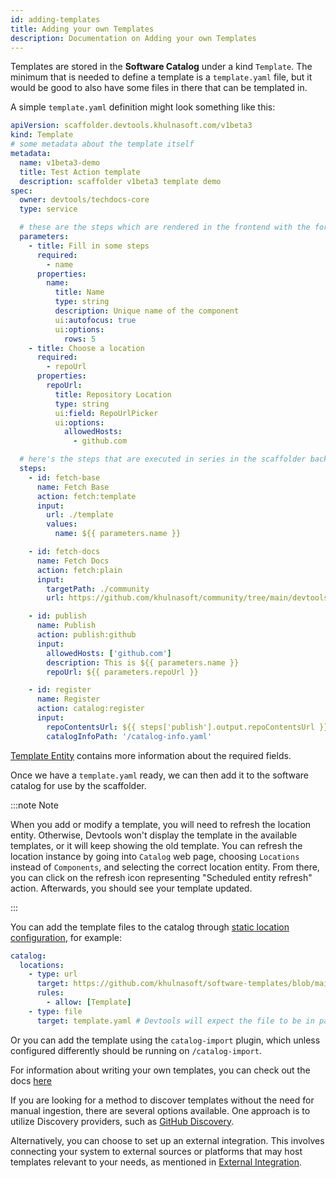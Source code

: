 ```yaml
---
id: adding-templates
title: Adding your own Templates
description: Documentation on Adding your own Templates
---
```


Templates are stored in the **Software Catalog** under a kind `Template`. The
minimum that is needed to define a template is a `template.yaml` file, but it
would be good to also have some files in there that can be templated in.

A simple `template.yaml` definition might look something like this:

```yaml
apiVersion: scaffolder.devtools.khulnasoft.com/v1beta3
kind: Template
# some metadata about the template itself
metadata:
  name: v1beta3-demo
  title: Test Action template
  description: scaffolder v1beta3 template demo
spec:
  owner: devtools/techdocs-core
  type: service

  # these are the steps which are rendered in the frontend with the form input
  parameters:
    - title: Fill in some steps
      required:
        - name
      properties:
        name:
          title: Name
          type: string
          description: Unique name of the component
          ui:autofocus: true
          ui:options:
            rows: 5
    - title: Choose a location
      required:
        - repoUrl
      properties:
        repoUrl:
          title: Repository Location
          type: string
          ui:field: RepoUrlPicker
          ui:options:
            allowedHosts:
              - github.com

  # here's the steps that are executed in series in the scaffolder backend
  steps:
    - id: fetch-base
      name: Fetch Base
      action: fetch:template
      input:
        url: ./template
        values:
          name: ${{ parameters.name }}

    - id: fetch-docs
      name: Fetch Docs
      action: fetch:plain
      input:
        targetPath: ./community
        url: https://github.com/khulnasoft/community/tree/main/devtools-community-sessions

    - id: publish
      name: Publish
      action: publish:github
      input:
        allowedHosts: ['github.com']
        description: This is ${{ parameters.name }}
        repoUrl: ${{ parameters.repoUrl }}

    - id: register
      name: Register
      action: catalog:register
      input:
        repoContentsUrl: ${{ steps['publish'].output.repoContentsUrl }}
        catalogInfoPath: '/catalog-info.yaml'
```

[Template Entity](../software-catalog/descriptor-format.md#kind-template)
contains more information about the required fields.

Once we have a `template.yaml` ready, we can then add it to the software catalog
for use by the scaffolder.

:::note Note

When you add or modify a template, you will need to refresh the location entity.
Otherwise, Devtools won't display the template in the available templates,
or it will keep showing the old template. You can refresh the location instance by
going into `Catalog` web page, choosing `Locations` instead of `Components`, and selecting the correct
location entity.
From there, you can click on the refresh icon representing "Scheduled entity refresh" action.
Afterwards, you should see your template updated.

:::

You can add the template files to the catalog through
[static location configuration](../software-catalog/configuration.md#static-location-configuration),
for example:

```yaml
catalog:
  locations:
    - type: url
      target: https://github.com/khulnasoft/software-templates/blob/main/scaffolder-templates/react-ssr-template/template.yaml
      rules:
        - allow: [Template]
    - type: file
      target: template.yaml # Devtools will expect the file to be in packages/backend/template.yaml
```

Or you can add the template using the `catalog-import` plugin, which unless
configured differently should be running on `/catalog-import`.

For information about writing your own templates, you can check out the docs
[here](./writing-templates.md)

If you are looking for a method to discover templates without the need for manual ingestion, there are several options available. One approach is to utilize Discovery providers, such as [GitHub Discovery](https://devtools.khulnasoft.com/docs/integrations/github/discovery).

Alternatively, you can choose to set up an external integration. This involves connecting your system to external sources or platforms that may host templates relevant to your needs, as mentioned in [External Integration](https://devtools.khulnasoft.com/docs/features/software-catalog/external-integrations/).
